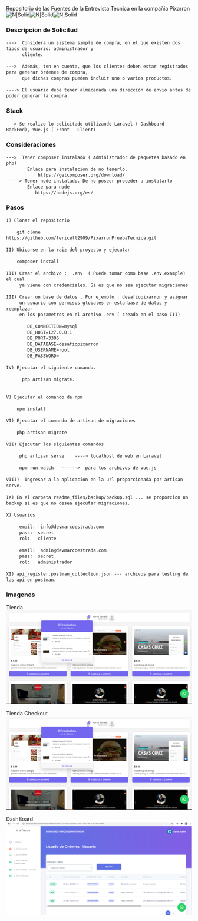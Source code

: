 Repositorio de las Fuentes de la Entrevista Tecnica en la compañia Pixarron
![N|Solid](https://www.pixarron.com/wp-content/uploads/2020/07/Pixa-logo.png)![N|Solid](https://laravel.com/assets/img/components/logo-laravel.svg)![N|Solid](https://vuejs.org/images/icons/apple-icon-57x57.png)

### Descripcion de Solicitud

    --->  Considera un sistema simple de compra, en el que existen dos tipos de usuario: administrador y
          cliente. 
          
    --->  Además, ten en cuenta, que los clientes deben estar registrados para generar órdenes de compra,
          que dichas compras pueden incluir uno o varios productos. 
    
    ----> El usuario debe tener almacenada una dirección de envió antes de poder generar la compra. 

### Stack

    ---> Se realizo lo solicitado utilizando Laravel ( Dashboard - BackEnd), Vue.js ( Front - Client)  

### Consideraciones
    --->  Tener composer instalado ( Administrador de paquetes basado en php)
            Enlace para instalacion de no tenerlo. 
                https://getcomposer.org/download/
     ----> Tener node instalado. De no poseer proceder a instalarlo
            Enlace para node
               https://nodejs.org/es/
### Pasos
 
    I) Clonar el repositorio
 
        git clone https://github.com/fericell2909/PixarronPruebaTecnica.git
        
    II) Ubicarse en la raiz del proyecto y ejecutar
        
        composer install
    
    III) Crear el archivo :  .env  ( Puede tomar como base .env.example) el cual
         ya viene con credenciales. Si es que no sea ejecutar migraciones 
        
    III) Crear un base de datos . Por ejemplo : desafiopixarron y asignar
         un usuario con permisos globales en esta base de datos y reemplazar
         en los parametros en el archivo .env ( creado en el paso III)
         
            DB_CONNECTION=mysql
            DB_HOST=127.0.0.1
            DB_PORT=3306
            DB_DATABASE=desafiopixarron
            DB_USERNAME=root
            DB_PASSWORD=
    
    IV) Ejecutar el siguiente comando.
    
          php artisan migrate.
    
        
    V) Ejecutar el comando de npm    
        
        npm install
    
    VI) Ejecutar el comando de artisan de migraciones    
        
        php artisan migrate
    
    VII) Ejecutar los siguientes comandos
      
         php artisan serve    ----> localhost de web en Laravel
         
         npm run watch   ------>  para los archivos de vue.js
         
    VIII)  Ingresar a la aplicacion en la url proporcionada por artisan serve.

    IX) En el carpeta readme_files/backup/backup.sql ... se proporcion un backup si es que no desea ejecutar migraciones.
    
    X) Usuarios 
        
         email:  info@devmarcoestrada.com   
         pass:  secret
         rol:   cliente

         email:  admin@devmarcoestrada.com   
         pass:  secret
         rol:   administrador
         
    XI) api_register.postman_collection.json --- archivos para testing de las api en postman.

### Imagenes

Tienda
<img src="/readme_files/images/captura_tienda.PNG" alt="Tienda"/>

Tienda Checkout
<img src="/readme_files/images/captura_tienda.PNG" alt="Tienda CheckOut"/>

DashBoard
<img src="/readme_files/images/captura_dashboard_admin.PNG" alt="DashBoard"/>
